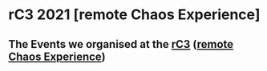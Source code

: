 # rC3 2021 [remote Chaos Experience]

## The Events we organised at the <a href="**https://events.ccc.de/2021/10/13/remote-chaos-experience/#rc3-2021-en-version**">rC3</a> (<a href="https://events.ccc.de/2021/10/13/remote-chaos-experience/#rc3-2021-en-version">remote Chaos Experience</a>)
